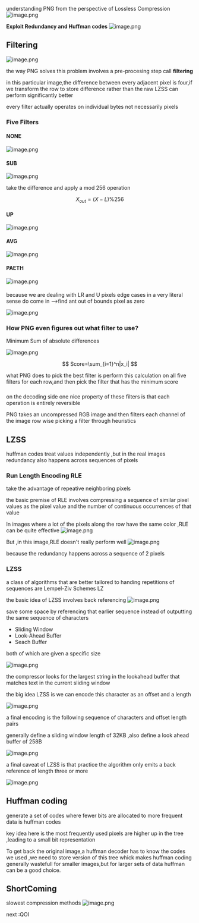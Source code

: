 understanding PNG from the perspective of Lossless Compression
![image.png](https://yaaame-1317851743.cos.ap-beijing.myqcloud.com/undefinedPasted%20image%2020230706214132.png)

**Exploit Redundancy and Huffman codes**
![image.png](https://yaaame-1317851743.cos.ap-beijing.myqcloud.com/undefinedPasted%20image%2020230707094027.png)

## Filtering 

![image.png](https://yaaame-1317851743.cos.ap-beijing.myqcloud.com/undefinedPasted%20image%2020230707090619.png)

the way PNG solves this problem involves a pre-procesing step call **filtering**

in this particular image,the difference between every adjacent pixel is four,if we transform the row to store difference rather than the raw LZSS can perform significantly better

every filter actually operates on individual bytes not necessarily pixels
### Five Filters

#### NONE

![image.png](https://yaaame-1317851743.cos.ap-beijing.myqcloud.com/undefinedPasted%20image%2020230707091451.png)

#### SUB

![image.png](https://yaaame-1317851743.cos.ap-beijing.myqcloud.com/undefinedPasted%20image%2020230707091437.png)

take the difference and apply a mod 256 operation

$$
X_{out}=(X-L)\%256
$$


#### UP

![image.png](https://yaaame-1317851743.cos.ap-beijing.myqcloud.com/undefinedPasted%20image%2020230707091843.png)

#### AVG

![image.png](https://yaaame-1317851743.cos.ap-beijing.myqcloud.com/undefinedPasted%20image%2020230707092032.png)

#### PAETH

![image.png](https://yaaame-1317851743.cos.ap-beijing.myqcloud.com/undefinedPasted%20image%2020230707092227.png)

####

because we are dealing with LR and U pixels edge cases in a very  literal sense do come in -->find ant out of bounds pixel as zero

![image.png](https://yaaame-1317851743.cos.ap-beijing.myqcloud.com/undefinedPasted%20image%2020230707092542.png)


### How PNG even figures out what filter to use?

Minimum Sum of absolute differences

![image.png](https://yaaame-1317851743.cos.ap-beijing.myqcloud.com/undefinedPasted%20image%2020230707093101.png)

$$
Score=\sum_{i=1}^n|x_i|
$$

what PNG does to pick the best filter is perform this calculation on all five filters for each row,and then pick the filter that has the minimum score

###

on the decoding side one nice property of these filters is that each operation is entirely reversible

PNG takes an uncompressed RGB image and then filters each channel of the image row wise picking a filter through heuristics



## LZSS

huffman codes treat values independently ,but in the real images redundancy also happens across sequences of pixels

### Run Length Encoding  RLE

take the advantage of repeative neighboring pixels 

the basic premise of RLE involves compressing a sequence of similar pixel values as the pixel value and the number of continuous occurrences of that value

In images where a lot of the pixels along the row have the same color ,RLE can be quite effective
![image.png](https://yaaame-1317851743.cos.ap-beijing.myqcloud.com/undefinedPasted%20image%2020230706223321.png)

But ,in this image,RLE doesn't really perform well
![image.png](https://yaaame-1317851743.cos.ap-beijing.myqcloud.com/undefinedPasted%20image%2020230706223350.png)

because the redundancy happens across a sequence of 2 pixels

### LZSS

a class of algorithms that are better tailored to handing repetitions of sequences are Lempel-Ziv Schemes LZ

the basic idea of LZSS involves back referencing
![image.png](https://yaaame-1317851743.cos.ap-beijing.myqcloud.com/undefinedPasted%20image%2020230706224220.png)

save some space by referencing that earlier sequence instead of outputting the same sequence of characters

- Sliding Window
- Look-Ahead Buffer
- Seach Buffer 

both of which are given a specific size

 ![image.png](https://yaaame-1317851743.cos.ap-beijing.myqcloud.com/undefinedPasted%20image%2020230706225725.png)

the compressor looks for the largest string in the  lookahead buffer that matches text in the current sliding window

the big idea LZSS is we can encode this character as an offset and a length

![image.png](https://yaaame-1317851743.cos.ap-beijing.myqcloud.com/undefinedPasted%20image%2020230706230536.png)

a final encoding is the following sequence of characters and offset length pairs


generally define a sliding window length of 32KB ,also define a look ahead buffer of 258B

![image.png](https://yaaame-1317851743.cos.ap-beijing.myqcloud.com/undefinedPasted%20image%2020230706231304.png)


a final caveat of LZSS is that practice the algorithm only emits a back reference of length three or more

![image.png](https://yaaame-1317851743.cos.ap-beijing.myqcloud.com/undefinedPasted%20image%2020230707090127.png)





## Huffman coding


generate a set of codes where fewer bits are allocated to more frequent data is huffman codes

key idea here is the most frequently used pixels are higher up in the tree ,leading to a small bit representation

To get back the original image,a huffman decoder has to know the codes we used ,we need to store version of this tree whick makes huffman coding generally wastefull for smaller images,but for larger sets of data huffman can be a good choice.


## ShortComing

slowest  compression methods
![image.png](https://yaaame-1317851743.cos.ap-beijing.myqcloud.com/undefinedPasted%20image%2020230707094317.png)


next :QOI

